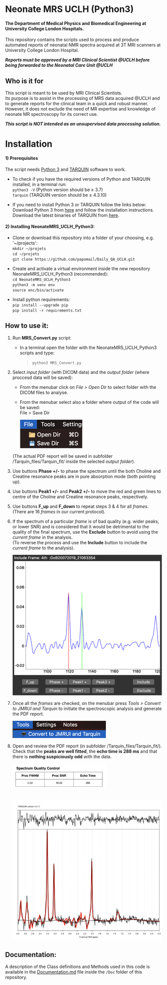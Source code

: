 # Neonate MRS UCLH (Python3)
#### The Department of Medical Physics and Biomedical Engineering at University College London Hospitals.
This repository contains the scripts used to process and produce automated reports of neonatal NMR spectra acquired at 3T MRI scanners at University College London Hospital.    

***Reports must be approved by a MRI Clinical Scientist @UCLH before being forwarded to the Neonatal Care Unit @UCLH***








## Who is it for
This script is meant to be used by MRI Clinical Scientists.  
Its purpose is to assist in the processing of MRS data acquired @UCLH and to generate reports for the clinical team in a quick and robust manner. However, it does not exclude the need of MR expertise and knowledge of neonate MR spectroscopy for its correct use.  

***This script is NOT intended as an unsupervised data processing solution.***




# Installation
#### 1) Prerequisites
The script needs [Python 3](https://www.python.org/downloads/) and [TARQUIN](http://tarquin.sourceforge.net/index.php) software to work.  
* To check if you have the required versions of Python and TARQUIN installed, in a terminal run:    
`python3 -V`  (Python version should be <t>&ge;</t> 3.7)  
`tarquin` (TARQUIN version should be <t>&ge;</t> 4.3.10)

* If you need to install Python 3 or TARQUIN follow the links below:   
Download Python 3 from [here](https://www.python.org/downloads/) and follow the installation instructions.    
Download the latest binaries of TARQUIN from [here](https://sourceforge.net/projects/tarquin/files/).    

#### 2) Installing NeonateMRS_UCLH_Python3:
* Clone or download this repository into a folder of your choosing, e.g. '~/projects':  
`mkdir ~/projets`  
`cd ~/projets`  
`git clone https://github.com/papomail/Daily_QA_UCLH.git`  

* Create and activate a virtual environment inside the new repository NeonateMRS_UCLH_Python3 (recommended):  
  `cd NeonateMRS_UCLH_Python3`  
  `python3 -m venv env`  
  `source enc/bin/activate`

* Install python requirements:  
  `pip install --upgrade pip`  
  `pip install -r requirements.txt`


## How to use it:
1) Run **MRS_Convert.py** script:
   - In a terminal open the folder with the NeonateMRS_UCLH_Python3 scripts and type: 
      >```python3 MRS_Convert.py```
2) Select *input folder* (with DICOM data) and the *output folder* (where proccesd data will be saved):
     - From the menubar click on *File > Open Dir* to select folder with the DICOM files to analyse.  
    - From the menubar select also a folder where output of the code will be saved:   
File > Save Dir  

      <img src="Doc/openDir.png" width="200"> 

    (The actual PDF report will be saved in subfolder /Tarquin_files/Tarquin_fit/ inside the selected *output folder*).

3) Use buttons **Phase +/-** to phase the spectrum until the both Choline and Creatine resonance peaks are in pure absorption mode (both pointing up).
   
4) Use buttons **Peak1 +/-** and **Peak2 +/-** to move the red and green lines to centre of the Choline and Creatine resonance peaks, respectively.
    
5) Use buttons **F_up** and **F_down** to repeat steps 3 & 4 for all *frames*. (There are 16 *frames* in our current protocol).
   
6) If the spectrum of a particular *frame* is of bad quality (e.g. wider peaks, or lower SNR) and is considered that it would be detrimental to the quality of the final spectrum, use the **Exclude** button to avoid using the *current frame* in the analysis.  
(To reverse the process and use the **Include** button to include the *current frame* to the analysis).

    <img src="Doc/shift_frame2.png" width="500" height="450"> 

7) Once all the *frames* are checked, on the menubar press *Tools > Convert to JMRUI and Tarquin* to initiate the spectroscopic analysis and generate the PDF report.
   
    <img src="Doc/convert.png" width="300" > 

8) Open and review the PDF report (in subfolder /Tarquin_files/Tarquin_fit/).  
Check that the **peaks are well fitted**, the **echo time is 288 ms** and that there is **nothing suspiciously odd** with the data.
   
      <img src="Doc/check_TE.png" width="300" height="80"> <br/><br/>   
      <img src="Doc/check_fit.png" width="600" height="450"> 

 

## Documentation:
A description of the Class definitions and Methods used in this code is available in the [Documentation.md](Doc/Documentation.md) file inside the ```/Doc``` folder of this repository.



